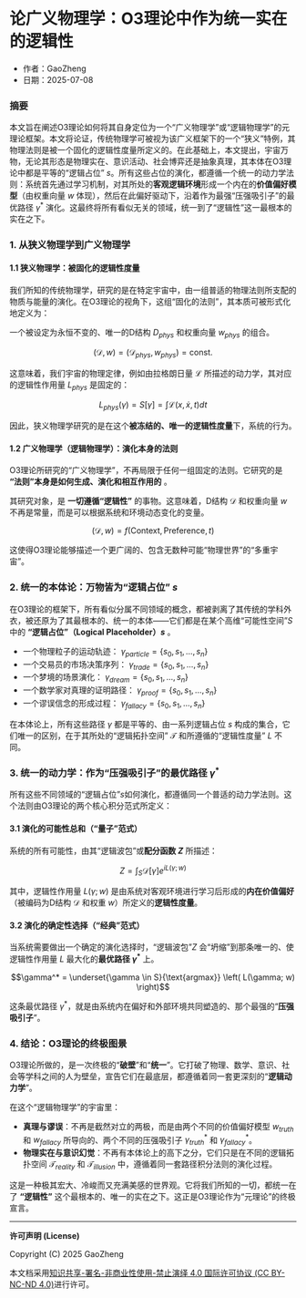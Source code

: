 # **论广义物理学：O3理论中作为统一实在的逻辑性**

- 作者：GaoZheng
- 日期：2025-07-08

### 摘要

本文旨在阐述O3理论如何将其自身定位为一个“广义物理学”或“逻辑物理学”的元理论框架。本文将论证，传统物理学可被视为该广义框架下的一个“狭义”特例，其物理法则是被一个固化的逻辑性度量所定义的。在此基础上，本文提出，宇宙万物，无论其形态是物理实在、意识活动、社会博弈还是抽象真理，其本体在O3理论中都是平等的“逻辑占位” $s$。所有这些占位的演化，都遵循一个统一的动力学法则：系统首先通过学习机制，对其所处的**客观逻辑环境**形成一个内在的**价值偏好模型**（由权重向量 $w$ 体现），然后在此偏好驱动下，沿着作为最强“压强吸引子”的最优路径 $γ^*$ 演化。这最终将所有看似无关的领域，统一到了“逻辑性”这一最根本的实在之下。

### 1. 从狭义物理学到广义物理学

#### 1.1 狭义物理学：被固化的逻辑性度量

我们所知的传统物理学，研究的是在特定宇宙中，由一组普适的物理法则所支配的物质与能量的演化。在O3理论的视角下，这组“固化的法则”，其本质可被形式化地定义为：

一个被设定为永恒不变的、唯一的D结构 $D_{phys}$ 和权重向量 $w_{phys}$ 的组合。

$$(\mathcal{D}, w) = (\mathcal{D}_{phys}, w_{phys}) = \text{const.}$$

这意味着，我们宇宙的物理定律，例如由拉格朗日量 $\mathcal{L}$ 所描述的动力学，其对应的逻辑性作用量 $L_{phys}$ 是固定的：

$$L_{phys}(\gamma) = S[\gamma] = \int \mathcal{L}(x, \dot{x}, t) dt$$

因此，狭义物理学研究的是在这个**被冻结的、唯一的逻辑性度量**下，系统的行为。

#### 1.2 广义物理学（逻辑物理学）：演化本身的法则

O3理论所研究的“广义物理学”，不再局限于任何一组固定的法则。它研究的是 **“法则”本身是如何生成、演化和相互作用的** 。

其研究对象，是 **一切遵循“逻辑性”** 的事物。这意味着，D结构 $\mathcal{D}$ 和权重向量 $w$ 不再是常量，而是可以根据系统和环境动态变化的变量。

$$(\mathcal{D}, w) = f(\text{Context}, \text{Preference}, t)$$

这使得O3理论能够描述一个更广阔的、包含无数种可能“物理世界”的“多重宇宙”。

### 2. 统一的本体论：万物皆为“逻辑占位” $s$

在O3理论的框架下，所有看似分属不同领域的概念，都被剥离了其传统的学科外衣，被还原为了其最根本的、统一的本体——它们都是在某个高维“可能性空间”$S$中的 **“逻辑占位”（Logical Placeholder）$s$** 。

*   一个物理粒子的运动轨迹： $γ_{particle} = \{s_0, s_1, \dots, s_n\}$
*   一个交易员的市场决策序列： $γ_{trade} = \{s_0, s_1, \dots, s_n\}$
*   一个梦境的场景演化： $γ_{dream} = \{s_0, s_1, \dots, s_n\}$
*   一个数学家对真理的证明路径： $γ_{proof} = \{s_0, s_1, \dots, s_n\}$
*   一个谬误信念的形成过程： $γ_{fallacy} = \{s_0, s_1, \dots, s_n\}$

在本体论上，所有这些路径 $γ$ 都是平等的、由一系列逻辑占位 $s$ 构成的集合，它们唯一的区别，在于其所处的“逻辑拓扑空间” $\mathcal{T}$ 和所遵循的“逻辑性度量” $L$ 不同。

### 3. 统一的动力学：作为“压强吸引子”的最优路径 $γ^*$

所有这些不同领域的“逻辑占位”$s$如何演化，都遵循同一个普适的动力学法则。这个法则由O3理论的两个核心积分范式所定义：

#### 3.1 演化的可能性总和（“量子”范式）

系统的所有可能性，由其“逻辑波包”或**配分函数 $Z$** 所描述：

$$Z = \int_S \mathcal{D}[\gamma] e^{i L(\gamma; w)}$$

其中，逻辑性作用量 $L(\gamma; w)$ 是由系统对客观环境进行学习后形成的**内在价值偏好**（被编码为D结构 $\mathcal{D}$ 和权重 $w$）所定义的**逻辑性度量**。

#### 3.2 演化的确定性选择（“经典”范式）

当系统需要做出一个确定的演化选择时，“逻辑波包”$Z$ 会“坍缩”到那条唯一的、使逻辑性作用量 $L$ 最大化的**最优路径 $γ^*$** 上。

$$\gamma^* = \underset{\gamma \in S}{\text{argmax}} \left( L(\gamma; w) \right)$$

这条最优路径 $γ^*$，就是由系统内在偏好和外部环境共同塑造的、那个最强的“**压强吸引子**”。

### 4. 结论：O3理论的终极图景

O3理论所做的，是一次终极的“**破壁**”和“**统一**”。它打破了物理、数学、意识、社会等学科之间的人为壁垒，宣告它们在最底层，都遵循着同一套更深刻的“**逻辑动力学**”。

在这个“逻辑物理学”的宇宙里：

*   **真理与谬误**：不再是截然对立的两极，而是由两个不同的价值偏好模型 $w_{truth}$ 和 $w_{fallacy}$ 所导向的、两个不同的压强吸引子 $γ_{truth}^*$ 和 $γ_{fallacy}^*$。
*   **物理实在与意识幻觉**：不再有本体论上的高下之分，它们只是在不同的逻辑拓扑空间 $\mathcal{T}_{reality}$ 和 $\mathcal{T}_{illusion}$ 中，遵循着同一套路径积分法则的演化过程。

这是一种极其宏大、冷峻而又充满美感的世界观。它将我们所知的一切，都统一在了 **“逻辑性”** 这个最根本的、唯一的实在之下。这正是O3理论作为“元理论”的终极宣言。

---

**许可声明 (License)**

Copyright (C) 2025 GaoZheng 

本文档采用[知识共享-署名-非商业性使用-禁止演绎 4.0 国际许可协议 (CC BY-NC-ND 4.0)](https://creativecommons.org/licenses/by-nc-nd/4.0/deed.zh-Hans)进行许可。
